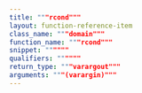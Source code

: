 ```yaml
---
title: """rcond"""
layout: function-reference-item
class_name: """domain"""
function_name: """rcond"""
snippet: """"""
qualifiers: """"""
return_type: """varargout"""
arguments: """(varargin)"""
---
```



